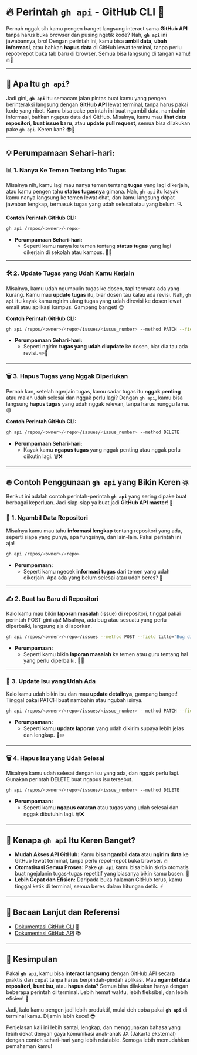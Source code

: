 # 🔥 **Perintah `gh api` - GitHub CLI** 🚀

Pernah nggak sih kamu pengen banget langsung interact sama **GitHub API** tanpa harus buka browser dan pusing ngetik kode? Nah, **`gh api`** ini jawabannya, bro! Dengan perintah ini, kamu bisa **ambil data**, **ubah informasi**, atau bahkan **hapus data** di GitHub lewat terminal, tanpa perlu repot-repot buka tab baru di browser. Semua bisa langsung di tangan kamu! 🔥🤙

---

## 🤖 **Apa Itu `gh api`?**

Jadi gini, **`gh api`** itu semacam jalan pintas buat kamu yang pengen berinteraksi langsung dengan **GitHub API** lewat terminal, tanpa harus pakai kode yang ribet. Kamu bisa pake perintah ini buat ngambil data, nambahin informasi, bahkan ngapus data dari GitHub. Misalnya, kamu mau **lihat data repositori**, **buat issue baru**, atau **update pull request**, semua bisa dilakukan pake `gh api`. Keren kan? 😎🚀

---

## 💡 **Perumpamaan Sehari-hari:**

### 📊 **1. Nanya Ke Temen Tentang Info Tugas**
Misalnya nih, kamu lagi mau nanya temen tentang **tugas** yang lagi dikerjain, atau kamu pengen tahu **status tugasnya** gimana. Nah, `gh api` itu kayak kamu nanya langsung ke temen lewat chat, dan kamu langsung dapat jawaban lengkap, termasuk tugas yang udah selesai atau yang belum. 🔍

**Contoh Perintah GitHub CLI:**
```bash
gh api /repos/<owner>/<repo>
```
- **Perumpamaan Sehari-hari:**
  - Seperti kamu nanya ke temen tentang **status tugas** yang lagi dikerjain di sekolah atau kampus. 🔄📝

---

### 🛠️ **2. Update Tugas yang Udah Kamu Kerjain**
Misalnya, kamu udah ngumpulin tugas ke dosen, tapi ternyata ada yang kurang. Kamu mau **update tugas** itu, biar dosen tau kalau ada revisi. Nah, `gh api` itu kayak kamu ngirim ulang tugas yang udah direvisi ke dosen lewat email atau aplikasi kampus. Gampang banget! 😌

**Contoh Perintah GitHub CLI:**
```bash
gh api /repos/<owner>/<repo>/issues/<issue_number> --method PATCH --field body="Tugas udah direvisi."
```
- **Perumpamaan Sehari-hari:**
  - Seperti ngirim **tugas yang udah diupdate** ke dosen, biar dia tau ada revisi. ✏️📧

---

### 🗑️ **3. Hapus Tugas yang Nggak Diperlukan**
Pernah kan, setelah ngerjain tugas, kamu sadar tugas itu **nggak penting** atau malah udah selesai dan nggak perlu lagi? Dengan `gh api`, kamu bisa langsung **hapus tugas** yang udah nggak relevan, tanpa harus nunggu lama. 😅

**Contoh Perintah GitHub CLI:**
```bash
gh api /repos/<owner>/<repo>/issues/<issue_number> --method DELETE
```
- **Perumpamaan Sehari-hari:**
  - Kayak kamu **ngapus tugas** yang nggak penting atau nggak perlu diikutin lagi. 🗑️❌

---

## 🔥 **Contoh Penggunaan `gh api` yang Bikin Keren** 💥

Berikut ini adalah contoh perintah-perintah **`gh api`** yang sering dipake buat berbagai keperluan. Jadi siap-siap ya buat jadi **GitHub API master**! 🎯

### 🎯 **1. Ngambil Data Repositori**
Misalnya kamu mau tahu **informasi lengkap** tentang repositori yang ada, seperti siapa yang punya, apa fungsinya, dan lain-lain. Pakai perintah ini aja!

```bash
gh api /repos/<owner>/<repo>
```
- **Perumpamaan:**
  - Seperti kamu ngecek **informasi tugas** dari temen yang udah dikerjain. Apa ada yang belum selesai atau udah beres? 📝

---

### ✍️ **2. Buat Isu Baru di Repositori**
Kalo kamu mau bikin **laporan masalah** (issue) di repositori, tinggal pakai perintah POST gini aja! Misalnya, ada bug atau sesuatu yang perlu diperbaiki, langsung aja dilaporkan.

```bash
gh api /repos/<owner>/<repo>/issues --method POST --field title="Bug ditemukan" --field body="Detail tentang bug yang ditemukan."
```
- **Perumpamaan:**
  - Seperti kamu bikin **laporan masalah** ke temen atau guru tentang hal yang perlu diperbaiki. 🐞📲

---

### 🔄 **3. Update Isu yang Udah Ada**
Kalo kamu udah bikin isu dan mau **update detailnya**, gampang banget! Tinggal pakai PATCH buat nambahin atau ngubah isinya.

```bash
gh api /repos/<owner>/<repo>/issues/<issue_number> --method PATCH --field body="Deskripsi bug diperbarui."
```
- **Perumpamaan:**
  - Seperti kamu **update laporan** yang udah dikirim supaya lebih jelas dan lengkap. 📑✏️

---

### 🗑️ **4. Hapus Isu yang Udah Selesai**
Misalnya kamu udah selesai dengan isu yang ada, dan nggak perlu lagi. Gunakan perintah DELETE buat ngapus isu tersebut.

```bash
gh api /repos/<owner>/<repo>/issues/<issue_number> --method DELETE
```
- **Perumpamaan:**
  - Seperti kamu **ngapus catatan** atau tugas yang udah selesai dan nggak dibutuhin lagi. 🗑️❌

---

## 🎯 **Kenapa `gh api` Itu Keren Banget?**

- **Mudah Akses API GitHub:** Kamu bisa **ngambil data** atau **ngirim data** ke GitHub lewat terminal, tanpa perlu repot-repot buka browser. 🔥
- **Otomatisasi Semua Proses:** Pake **`gh api`** kamu bisa bikin skrip otomatis buat ngejalanin tugas-tugas repetitif yang biasanya bikin kamu bosen. 🤖
- **Lebih Cepat dan Efisien:** Daripada buka halaman GitHub terus, kamu tinggal ketik di terminal, semua beres dalam hitungan detik. ⚡

---

## 📖 **Bacaan Lanjut dan Referensi**

- [Dokumentasi GitHub CLI](https://cli.github.com/manual/gh_api) 📘
- [Dokumentasi GitHub API](https://docs.github.com/en/rest) 📚

---

## 🎉 **Kesimpulan**

Pakai **`gh api`**, kamu bisa **interact langsung** dengan GitHub API secara praktis dan cepat tanpa harus berpindah-pindah aplikasi. Mau **ngambil data repositori**, **buat isu**, atau **hapus data**? Semua bisa dilakukan hanya dengan beberapa perintah di terminal. Lebih hemat waktu, lebih fleksibel, dan lebih efisien! 🚀

Jadi, kalo kamu pengen jadi lebih produktif, mulai deh coba pakai **`gh api`** di terminal kamu. Dijamin lebih kece! 😎

Penjelasan kali ini lebih santai, lengkap, dan menggunakan bahasa yang lebih dekat dengan gaya komunikasi anak-anak JX (Jakarta eksternal) dengan contoh sehari-hari yang lebih relatable. Semoga lebih memudahkan pemahaman kamu!
